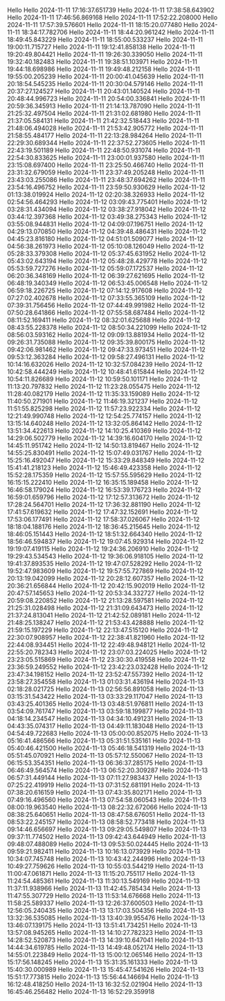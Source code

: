 Hello
Hello 2024-11-11 17:16:37.651739
Hello 2024-11-11 17:38:58.643902
Hello 2024-11-11 17:46:56.869168
Hello 2024-11-11 17:52:22.208000
Hello 2024-11-11 17:57:39.576601
Hello 2024-11-11 18:15:20.077480
Hello 2024-11-11 18:34:17.782706
Hello 2024-11-11 18:44:20.961242
Hello 2024-11-11 18:49:45.843229
Hello 2024-11-11 18:55:00.533237
Hello 2024-11-11 19:00:11.715727
Hello 2024-11-11 19:12:41.858138
Hello 2024-11-11 19:20:49.804421
Hello 2024-11-11 19:26:30.339050
Hello 2024-11-11 19:32:40.182483
Hello 2024-11-11 19:38:51.103971
Hello 2024-11-11 19:44:18.698986
Hello 2024-11-11 19:49:48.212158
Hello 2024-11-11 19:55:00.205239
Hello 2024-11-11 20:00:41.045639
Hello 2024-11-11 20:18:54.545235
Hello 2024-11-11 20:30:04.579146
Hello 2024-11-11 20:37:27.124527
Hello 2024-11-11 20:43:01.140524
Hello 2024-11-11 20:48:44.996723
Hello 2024-11-11 20:54:00.336841
Hello 2024-11-11 20:59:36.345913
Hello 2024-11-11 21:14:13.787090
Hello 2024-11-11 21:25:32.497504
Hello 2024-11-11 21:31:02.681980
Hello 2024-11-11 21:37:05.584131
Hello 2024-11-11 21:42:32.518443
Hello 2024-11-11 21:48:06.494028
Hello 2024-11-11 21:53:42.905772
Hello 2024-11-11 21:58:55.484177
Hello 2024-11-11 22:13:28.984264
Hello 2024-11-11 22:29:30.689344
Hello 2024-11-11 22:37:52.273605
Hello 2024-11-11 22:43:19.501189
Hello 2024-11-11 22:48:50.931074
Hello 2024-11-11 22:54:30.833625
Hello 2024-11-11 23:00:01.937580
Hello 2024-11-11 23:15:08.697400
Hello 2024-11-11 23:25:50.466740
Hello 2024-11-11 23:31:32.679059
Hello 2024-11-11 23:37:49.205248
Hello 2024-11-11 23:43:03.255086
Hello 2024-11-11 23:48:37.694262
Hello 2024-11-11 23:54:16.496752
Hello 2024-11-11 23:59:50.930629
Hello 2024-11-12 01:13:38.019924
Hello 2024-11-12 02:20:38.326933
Hello 2024-11-12 02:54:56.464293
Hello 2024-11-12 03:09:43.775401
Hello 2024-11-12 03:28:31.434094
Hello 2024-11-12 03:38:27.918042
Hello 2024-11-12 03:44:12.397368
Hello 2024-11-12 03:49:38.275343
Hello 2024-11-12 03:55:08.944831
Hello 2024-11-12 04:09:07.196751
Hello 2024-11-12 04:29:13.070850
Hello 2024-11-12 04:39:48.486431
Hello 2024-11-12 04:45:23.816180
Hello 2024-11-12 04:51:01.509077
Hello 2024-11-12 04:56:38.261973
Hello 2024-11-12 05:10:08.126049
Hello 2024-11-12 05:28:33.379308
Hello 2024-11-12 05:37:45.631952
Hello 2024-11-12 05:43:02.643194
Hello 2024-11-12 05:48:28.429778
Hello 2024-11-12 05:53:59.727276
Hello 2024-11-12 05:59:07.172537
Hello 2024-11-12 06:20:36.348169
Hello 2024-11-12 06:39:27.621695
Hello 2024-11-12 06:48:19.340349
Hello 2024-11-12 06:53:45.006548
Hello 2024-11-12 06:59:18.226725
Hello 2024-11-12 07:14:12.917608
Hello 2024-11-12 07:27:02.402678
Hello 2024-11-12 07:33:55.365109
Hello 2024-11-12 07:39:31.756456
Hello 2024-11-12 07:44:49.991982
Hello 2024-11-12 07:50:28.641866
Hello 2024-11-12 07:55:58.687484
Hello 2024-11-12 08:11:52.169411
Hello 2024-11-12 08:32:01.625688
Hello 2024-11-12 08:43:55.228378
Hello 2024-11-12 08:50:34.221099
Hello 2024-11-12 08:56:03.593162
Hello 2024-11-12 09:09:13.881934
Hello 2024-11-12 09:26:31.735088
Hello 2024-11-12 09:35:39.800175
Hello 2024-11-12 09:42:06.981462
Hello 2024-11-12 09:47:33.973451
Hello 2024-11-12 09:53:12.363284
Hello 2024-11-12 09:58:27.496131
Hello 2024-11-12 10:14:16.632026
Hello 2024-11-12 10:32:57.084239
Hello 2024-11-12 10:42:58.444249
Hello 2024-11-12 10:48:41.615844
Hello 2024-11-12 10:54:11.826689
Hello 2024-11-12 10:59:50.101171
Hello 2024-11-12 11:13:20.797832
Hello 2024-11-12 11:23:28.055475
Hello 2024-11-12 11:28:40.082179
Hello 2024-11-12 11:35:33.159089
Hello 2024-11-12 11:40:50.271901
Hello 2024-11-12 11:46:19.321237
Hello 2024-11-12 11:51:55.825298
Hello 2024-11-12 11:57:23.922334
Hello 2024-11-12 12:21:49.990748
Hello 2024-11-12 12:54:25.774157
Hello 2024-11-12 13:15:14.640248
Hello 2024-11-12 13:32:05.864142
Hello 2024-11-12 13:51:34.422613
Hello 2024-11-12 14:10:25.410369
Hello 2024-11-12 14:29:06.502779
Hello 2024-11-12 14:39:16.604170
Hello 2024-11-12 14:45:11.951742
Hello 2024-11-12 14:50:13.819467
Hello 2024-11-12 14:55:25.830491
Hello 2024-11-12 15:07:49.031767
Hello 2024-11-12 15:25:16.492047
Hello 2024-11-12 15:33:29.848349
Hello 2024-11-12 15:41:41.218123
Hello 2024-11-12 15:46:49.423358
Hello 2024-11-12 15:52:28.175359
Hello 2024-11-12 15:57:55.595629
Hello 2024-11-12 16:15:15.222410
Hello 2024-11-12 16:35:15.189458
Hello 2024-11-12 16:46:58.179024
Hello 2024-11-12 16:53:39.176723
Hello 2024-11-12 16:59:01.659796
Hello 2024-11-12 17:12:57.313672
Hello 2024-11-12 17:28:24.564701
Hello 2024-11-12 17:36:32.881190
Hello 2024-11-12 17:41:57.619632
Hello 2024-11-12 17:47:32.152691
Hello 2024-11-12 17:53:06.177491
Hello 2024-11-12 17:58:37.026067
Hello 2024-11-12 18:18:04.188176
Hello 2024-11-12 18:36:45.215645
Hello 2024-11-12 18:46:05.151443
Hello 2024-11-12 18:51:32.664340
Hello 2024-11-12 18:56:46.594837
Hello 2024-11-12 19:07:45.929314
Hello 2024-11-12 19:19:07.419115
Hello 2024-11-12 19:24:36.206910
Hello 2024-11-12 19:29:43.534543
Hello 2024-11-12 19:36:06.918105
Hello 2024-11-12 19:41:37.893535
Hello 2024-11-12 19:47:07.528292
Hello 2024-11-12 19:52:47.983609
Hello 2024-11-12 19:57:55.727869
Hello 2024-11-12 20:13:19.042099
Hello 2024-11-12 20:28:12.607357
Hello 2024-11-12 20:36:21.656844
Hello 2024-11-12 20:42:15.902019
Hello 2024-11-12 20:47:57.145653
Hello 2024-11-12 20:53:34.332727
Hello 2024-11-12 20:59:08.220852
Hello 2024-11-12 21:13:28.597581
Hello 2024-11-12 21:25:31.028498
Hello 2024-11-12 21:31:09.643473
Hello 2024-11-12 21:37:24.813041
Hello 2024-11-12 21:42:52.089181
Hello 2024-11-12 21:48:25.138247
Hello 2024-11-12 21:53:43.428888
Hello 2024-11-12 21:59:15.197229
Hello 2024-11-12 22:13:47.515120
Hello 2024-11-12 22:30:07.908957
Hello 2024-11-12 22:38:41.821960
Hello 2024-11-12 22:44:08.934451
Hello 2024-11-12 22:49:48.948121
Hello 2024-11-12 22:55:20.782343
Hello 2024-11-12 23:07:03.224025
Hello 2024-11-12 23:23:05.515869
Hello 2024-11-12 23:30:30.419558
Hello 2024-11-12 23:36:59.249552
Hello 2024-11-12 23:42:23.032428
Hello 2024-11-12 23:47:34.198152
Hello 2024-11-12 23:52:47.557392
Hello 2024-11-12 23:58:27.354558
Hello 2024-11-13 01:03:31.436194
Hello 2024-11-13 02:18:28.021725
Hello 2024-11-13 02:56:56.891058
Hello 2024-11-13 03:15:31.543422
Hello 2024-11-13 03:33:29.117047
Hello 2024-11-13 03:43:25.401365
Hello 2024-11-13 03:48:51.976811
Hello 2024-11-13 03:54:09.761747
Hello 2024-11-13 03:59:18.199877
Hello 2024-11-13 04:18:14.234547
Hello 2024-11-13 04:34:10.491231
Hello 2024-11-13 04:43:35.074317
Hello 2024-11-13 04:49:11.183048
Hello 2024-11-13 04:54:49.722683
Hello 2024-11-13 05:00:00.852075
Hello 2024-11-13 05:16:41.486566
Hello 2024-11-13 05:31:51.535161
Hello 2024-11-13 05:40:46.421500
Hello 2024-11-13 05:46:18.541319
Hello 2024-11-13 05:51:45.070921
Hello 2024-11-13 05:57:12.550067
Hello 2024-11-13 06:15:53.354351
Hello 2024-11-13 06:36:37.285175
Hello 2024-11-13 06:46:49.564574
Hello 2024-11-13 06:52:20.309287
Hello 2024-11-13 06:57:31.449144
Hello 2024-11-13 07:11:27.983437
Hello 2024-11-13 07:25:22.419919
Hello 2024-11-13 07:31:52.681191
Hello 2024-11-13 07:38:20.616159
Hello 2024-11-13 07:43:35.802171
Hello 2024-11-13 07:49:16.496560
Hello 2024-11-13 07:54:58.060543
Hello 2024-11-13 08:00:19.963540
Hello 2024-11-13 08:22:32.672066
Hello 2024-11-13 08:38:25.640651
Hello 2024-11-13 08:47:58.676051
Hello 2024-11-13 08:53:22.245157
Hello 2024-11-13 08:58:52.773418
Hello 2024-11-13 09:14:46.656697
Hello 2024-11-13 09:29:05.549807
Hello 2024-11-13 09:37:11.774502
Hello 2024-11-13 09:42:43.644949
Hello 2024-11-13 09:48:07.488089
Hello 2024-11-13 09:53:50.024445
Hello 2024-11-13 09:59:21.982411
Hello 2024-11-13 10:16:13.073929
Hello 2024-11-13 10:34:07.745748
Hello 2024-11-13 10:43:42.244996
Hello 2024-11-13 10:49:27.759626
Hello 2024-11-13 10:55:03.544219
Hello 2024-11-13 11:00:47.061871
Hello 2024-11-13 11:15:20.755117
Hello 2024-11-13 11:24:54.485361
Hello 2024-11-13 11:30:13.549169
Hello 2024-11-13 11:37:11.938966
Hello 2024-11-13 11:42:45.785434
Hello 2024-11-13 11:47:55.307729
Hello 2024-11-13 11:53:14.676668
Hello 2024-11-13 11:58:25.589337
Hello 2024-11-13 12:26:37.600503
Hello 2024-11-13 12:56:05.240435
Hello 2024-11-13 13:17:03.504356
Hello 2024-11-13 13:32:36.535085
Hello 2024-11-13 13:40:39.955476
Hello 2024-11-13 13:46:07.139175
Hello 2024-11-13 13:51:41.734251
Hello 2024-11-13 13:57:08.945265
Hello 2024-11-13 14:10:27.782323
Hello 2024-11-13 14:28:52.520873
Hello 2024-11-13 14:39:10.647041
Hello 2024-11-13 14:44:34.619785
Hello 2024-11-13 14:49:48.052174
Hello 2024-11-13 14:55:01.223849
Hello 2024-11-13 15:00:12.065146
Hello 2024-11-13 15:17:56.148245
Hello 2024-11-13 15:31:35.161333
Hello 2024-11-13 15:40:30.000989
Hello 2024-11-13 15:45:47.541626
Hello 2024-11-13 15:51:17.773815
Hello 2024-11-13 15:56:44.146694
Hello 2024-11-13 16:12:48.418250
Hello 2024-11-13 16:32:52.021904
Hello 2024-11-13 16:45:46.256482
Hello 2024-11-13 16:52:29.359918

